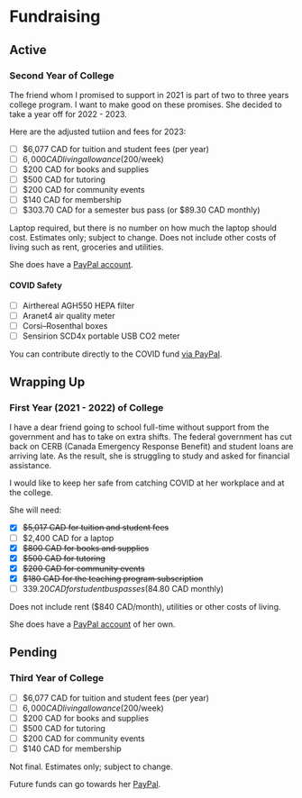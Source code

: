 # Fundraising
## Active
### Second Year of College
The friend whom I promised to support in 2021 is part of two to three years college program. I want to make good on these promises. She decided to take a year off for 2022 - 2023.

Here are the adjusted tutiion and fees for 2023:
- [ ] $6,077 CAD for tuition and student fees (per year)
- [ ] $6,000 CAD living allowance ($200/week)
- [ ] $200 CAD for books and supplies
- [ ] $500 CAD for tutoring
- [ ] $200 CAD for community events
- [ ] $140 CAD for membership
- [ ] $303.70 CAD for a semester bus pass (or $89.30 CAD monthly)

Laptop required, but there is no number on how much the laptop should cost. Estimates only; subject to change. Does not include other costs of living such as rent, groceries and utilities.

She does have a [PayPal account](https://www.paypal.me/bglamours).
#### COVID Safety
- [ ] Airthereal AGH550 HEPA filter
- [ ] Aranet4 air quality meter
- [ ] Corsi–Rosenthal boxes
- [ ] Sensirion SCD4x portable USB CO2 meter

You can contribute directly to the COVID fund [via PayPal](https://www.paypal.me/bglamours).
## Wrapping Up
### First Year (2021 - 2022) of College
I have a dear friend going to school full-time without support from the government and has to take on extra shifts. The federal government has cut back on CERB (Canada Emergency Response Benefit) and student loans are arriving late. As the result, she is struggling to study and asked for financial assistance.

I would like to keep her safe from catching COVID at her workplace and at the college.

She will need:
- [x] ~~$5,017 CAD for tuition and student fees~~
- [ ] $2,400 CAD for a laptop
- [x] ~~$800 CAD for books and supplies~~
- [x] ~~$500 CAD for tutoring~~
- [x] ~~$200 CAD for community events~~
- [x] ~~$180 CAD for the teaching program subscription~~
- [ ] $339.20 CAD for student bus passes ($84.80 CAD monthly)

Does not include rent ($840 CAD/month), utilities or other costs of living.

She does have a [PayPal account](https://www.paypal.me/bglamours) of her own.
## Pending
### Third Year of College
- [ ] $6,077 CAD for tuition and student fees (per year)
- [ ] $6,000 CAD living allowance ($200/week)
- [ ] $200 CAD for books and supplies
- [ ] $500 CAD for tutoring
- [ ] $200 CAD for community events
- [ ] $140 CAD for membership

Not final. Estimates only; subject to change.

Future funds can go towards her [PayPal](https://www.paypal.me/bglamours).
